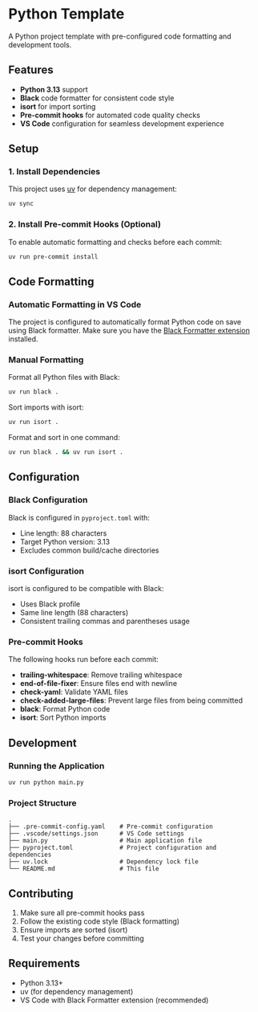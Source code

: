 # Python Template

A Python project template with pre-configured code formatting and development tools.

## Features

- **Python 3.13** support
- **Black** code formatter for consistent code style
- **isort** for import sorting
- **Pre-commit hooks** for automated code quality checks
- **VS Code** configuration for seamless development experience

## Setup

### 1. Install Dependencies

This project uses [uv](https://docs.astral.sh/uv/) for dependency management:

```bash
uv sync
```

### 2. Install Pre-commit Hooks (Optional)

To enable automatic formatting and checks before each commit:

```bash
uv run pre-commit install
```

## Code Formatting

### Automatic Formatting in VS Code

The project is configured to automatically format Python code on save using Black formatter. Make sure you have the [Black Formatter extension](https://marketplace.visualstudio.com/items?itemName=ms-python.black-formatter) installed.

### Manual Formatting

Format all Python files with Black:

```bash
uv run black .
```

Sort imports with isort:

```bash
uv run isort .
```

Format and sort in one command:

```bash
uv run black . && uv run isort .
```

## Configuration

### Black Configuration

Black is configured in `pyproject.toml` with:

- Line length: 88 characters
- Target Python version: 3.13
- Excludes common build/cache directories

### isort Configuration

isort is configured to be compatible with Black:

- Uses Black profile
- Same line length (88 characters)
- Consistent trailing commas and parentheses usage

### Pre-commit Hooks

The following hooks run before each commit:

- **trailing-whitespace**: Remove trailing whitespace
- **end-of-file-fixer**: Ensure files end with newline
- **check-yaml**: Validate YAML files
- **check-added-large-files**: Prevent large files from being committed
- **black**: Format Python code
- **isort**: Sort Python imports

## Development

### Running the Application

```bash
uv run python main.py
```

### Project Structure

```
.
├── .pre-commit-config.yaml    # Pre-commit configuration
├── .vscode/settings.json      # VS Code settings
├── main.py                    # Main application file
├── pyproject.toml             # Project configuration and dependencies
├── uv.lock                    # Dependency lock file
└── README.md                  # This file
```

## Contributing

1. Make sure all pre-commit hooks pass
2. Follow the existing code style (Black formatting)
3. Ensure imports are sorted (isort)
4. Test your changes before committing

## Requirements

- Python 3.13+
- uv (for dependency management)
- VS Code with Black Formatter extension (recommended)
